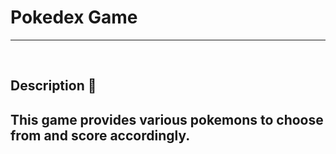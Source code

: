 # **Pokedex Game** 

---

<br>

## **Description 📃**
This game provides various pokemons to choose from and score accordingly.
- 




